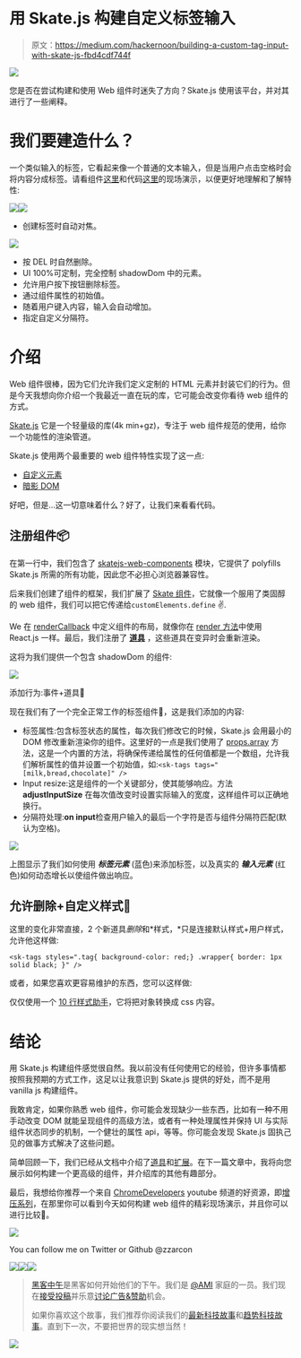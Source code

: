 # 用 Skate.js 构建自定义标签输入

> 原文：<https://medium.com/hackernoon/building-a-custom-tag-input-with-skate-js-fbd4cdf744f>

![](img/d9c130347038fd7c26ccaa0ff226026f.png)

您是否在尝试构建和使用 Web 组件时迷失了方向？Skate.js 使用该平台，并对其进行了一些阐释。

# 我们要建造什么？

一个类似输入的标签，它看起来像一个普通的文本输入，但是当用户点击空格时会将内容分成标签。请看组件[这里](https://zzarcon.github.io/skatepark.js/?selectedKind=Tags&selectedStory=Enter%20a%20space-separated%20list%20of%20tags&full=0&down=0&left=1&panelRight=0)和代码[这里](https://github.com/zzarcon/skatepark.js/tree/master/packages/tags)的现场演示，以便更好地理解和了解特性:

![](img/0657c0c9f865380eb9b77686c87cbb99.png)![](img/bfdd40e187e5a4f62b8d393c78b0427f.png)

*   创建标签时自动对焦。

![](img/76786b65fbe56c17e7d2c0a8347076e3.png)

*   按 DEL 时自然删除。
*   UI 100%可定制，完全控制 shadowDom 中的元素。
*   允许用户按下按钮删除标签。
*   通过组件属性的初始值。
*   随着用户键入内容，输入会自动增加。
*   指定自定义分隔符。

# 介绍

Web 组件很棒，因为它们允许我们定义定制的 HTML 元素并封装它们的行为。但是今天我想向你介绍一个我最近一直在玩的库，它可能会改变你看待 web 组件的方式。

[Skate.js](https://github.com/skatejs/skatejs/) 它是一个轻量级的库(4k min+gz)，专注于 web 组件规范的使用，给你一个功能性的渲染管道。

Skate.js 使用两个最重要的 web 组件特性实现了这一点:

*   [自定义元素](https://developers.google.com/web/fundamentals/getting-started/primers/customelements)
*   [暗影 DOM](https://developers.google.com/web/fundamentals/getting-started/primers/shadowdom)

好吧，但是…这一切意味着什么？好了，让我们来看看代码。

## 注册组件📦

在第一行中，我们包含了 [skatejs-web-components](https://github.com/skatejs/web-components) 模块，它提供了 polyfills Skate.js 所需的所有功能，因此您不必担心浏览器兼容性。

后来我们创建了组件的框架，我们扩展了 [Skate 组件](https://skatejs.gitbooks.io/skatejs/content/docs/api/#extension)，它就像一个服用了类固醇的 web 组件，我们可以把它传递给`customElements.define` ✌.

️We 在 [renderCallback](https://skatejs.gitbooks.io/skatejs/content/docs/api/#rendercallback---supersedes-static-render) 中定义组件的布局，就像你在 [render 方法](https://facebook.github.io/react/docs/react-component.html)中使用 React.js 一样。最后，我们注册了 [**道具**](https://skatejs.gitbooks.io/skatejs/content/docs/api/#static-props) ，这些道具在变异时会重新渲染。

这将为我们提供一个包含 shadowDom 的组件:

![](img/7cd658c6fe65a4ec5d182ac54ac4512b.png)

添加行为:事件+道具🔩

现在我们有了一个完全正常工作的标签组件🎉，这是我们添加的内容:

*   标签属性:包含标签状态的属性，每次我们修改它的时候，Skate.js 会用最小的 DOM 修改重新渲染你的组件。这里好的一点是我们使用了 [props.array](https://skatejs.gitbooks.io/skatejs/content/docs/api/#array) 方法，这是一个内置的方法，将确保传递给属性的任何值都是一个数组，允许我们解析属性的值并设置一个初始值，如:`<sk-tags tags="[milk,bread,chocolate]" />`
*   Input resize:这是组件的一个关键部分，使其能够响应。方法 **adjustInputSize** 在每次值改变时设置实际输入的宽度，这样组件可以正确地换行。
*   分隔符处理:**on input**检查用户输入的最后一个字符是否与组件分隔符匹配(默认为空格)。

![](img/85bc44113dda5c1c562c780ad6b26995.png)

上图显示了我们如何使用 ***标签元素*** (蓝色)来添加标签，以及真实的 ***输入元素*** (红色)如何动态增长以使组件做出响应。

## 允许删除+自定义样式💅

这里的变化非常直接，2 个新道具*删除*和*样式，*只是连接默认样式+用户样式，允许他这样做:

```
<sk-tags styles=".tag{ background-color: red;} .wrapper{ border: 1px solid black; }" />
```

或者，如果您喜欢更容易维护的东西，您可以这样做:

仅仅使用一个 [10 行样式助手](https://github.com/zzarcon/skatepark.js/blob/master/packages/core/src/styles.js)，它将把对象转换成 css 内容。

# 结论

用 Skate.js 构建组件感觉很自然。我以前没有任何使用它的经验，但许多事情都按照我预期的方式工作，这足以让我意识到 Skate.js 提供的好处，而不是用 vanilla js 构建组件。

我敢肯定，如果你熟悉 web 组件，你可能会发现缺少一些东西，比如有一种不用手动改变 DOM 就能呈现组件的高级方法，或者有一种处理属性并保持 UI 与实际组件状态同步的机制，一个健壮的属性 api，等等。你可能会发现 Skate.js 固执己见的做事方式解决了这些问题。

简单回顾一下，我们已经从文档中介绍了[道具](https://skatejs.gitbooks.io/skatejs/content/docs/api/#static-props)和[扩展](https://skatejs.gitbooks.io/skatejs/content/docs/api/#extension)。在下一篇文章中，我将向您展示如何构建一个更高级的组件，并介绍库的其他有趣部分。

最后，我想给你推荐一个来自 [ChromeDevelopers](https://www.youtube.com/user/ChromeDevelopers) youtube 频道的好资源，即[增压系列](https://www.youtube.com/playlist?list=PLNYkxOF6rcIBz9ACEQRmO9Lw8PW7vn0lr)，在那里你可以看到今天如何构建 web 组件的精彩现场演示，并且你可以进行比较👀。

[![](img/6b953e9462d2c008f93f889bd9b13dad.png)](https://twitter.com/zzarcon)

You can follow me on Twitter or Github @zzarcon

[![](img/50ef4044ecd4e250b5d50f368b775d38.png)](http://bit.ly/HackernoonFB)[![](img/979d9a46439d5aebbdcdca574e21dc81.png)](https://goo.gl/k7XYbx)[![](img/2930ba6bd2c12218fdbbf7e02c8746ff.png)](https://goo.gl/4ofytp)

> [黑客中午](http://bit.ly/Hackernoon)是黑客如何开始他们的下午。我们是 [@AMI](http://bit.ly/atAMIatAMI) 家庭的一员。我们现在[接受投稿](http://bit.ly/hackernoonsubmission)并乐意[讨论广告&赞助](mailto:partners@amipublications.com)机会。
> 
> 如果你喜欢这个故事，我们推荐你阅读我们的[最新科技故事](http://bit.ly/hackernoonlatestt)和[趋势科技故事](https://hackernoon.com/trending)。直到下一次，不要把世界的现实想当然！

![](img/be0ca55ba73a573dce11effb2ee80d56.png)
